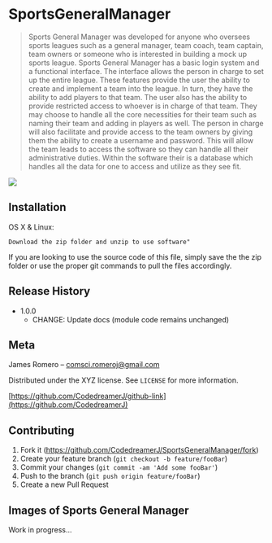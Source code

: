 [linkedin-url]: https://linkedin.com/in/james-romero-0302b21a6
# SportsGeneralManager

  > Sports General Manager was developed for anyone who oversees sports leagues such as a general manager, team coach, team captain, team owners or someone who is interested in building a mock up sports league. Sports General Manager has a basic login system and a functional interface. The interface allows the person in charge to set up the entire league. These features provide the user the ability to create and implement a team into the league. In turn, they have the ability to add players to that team. The user also has the ability to provide restricted access to whoever is in charge of that team. They may choose to handle all the core necessities for their team such as naming their team and adding in players as well. The person in charge will also facilitate and provide access to the team owners by giving them the ability to create a username and password. This will allow the team leads to access the software so they can handle all their administrative duties. Within the software their is a database which handles all the data for one to access and utilize as they see fit.

![](header.png)

## Installation

OS X & Linux:

```
Download the zip folder and unzip to use software"
```
If you are looking to use the source code of this file, simply save the the zip folder or use the proper git commands to pull the files accordingly.

## Release History

* 1.0.0
    * CHANGE: Update docs (module code remains unchanged)


## Meta

James Romero – comsci.romeroj@gmail.com

Distributed under the XYZ license. See ``LICENSE`` for more information.

[https://github.com/CodedreamerJ/github-link](https://github.com/CodedreamerJ)

## Contributing

1. Fork it (<https://github.com/CodedreamerJ/SportsGeneralManager/fork>)
2. Create your feature branch (`git checkout -b feature/fooBar`)
3. Commit your changes (`git commit -am 'Add some fooBar'`)
4. Push to the branch (`git push origin feature/fooBar`)
5. Create a new Pull Request

## Images of Sports General Manager

Work in progress...


